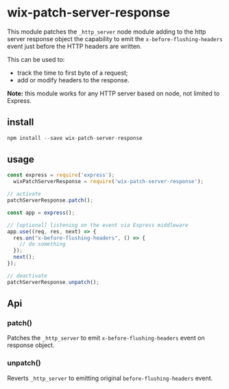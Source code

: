 # wix-patch-server-response

This module patches the `_http_server` node module adding to the http server response object the capability
to emit the `x-before-flushing-headers` event just before the HTTP headers are written.

This can be used to:
 - track the time to first byte of a request;
 - add or modify headers to the response.

**Note:** this module works for any HTTP server based on node, not limited to Express.

## install

```js
npm install --save wix-patch-server-response
```

## usage

```js
const express = require('express'); 
  wixPatchServerResponse = require('wix-patch-server-response');

// activate
patchServerResponse.patch();

const app = express();

// [optional] listening on the event via Express middleware
app.use((req, res, next) => {
  res.on("x-before-flushing-headers", () => {
    // do something
  });
  next();
});

// deactivate
patchServerResponse.unpatch();
```

## Api

### patch()
Patches the `_http_server` to emit `x-before-flushing-headers` event on response object.

### unpatch()
Reverts `_http_server` to emitting original `before-flushing-headers` event.
